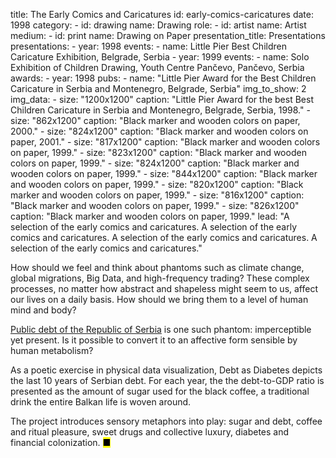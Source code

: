 title: The Early Comics and Caricatures
id: early-comics-caricatures
date: 1998
category: 
    - id: drawing
      name: Drawing
role:
    - id: artist
      name: Artist
medium:
    - id: print
      name: Drawing on Paper
presentation_title: Presentations
presentations:
    - year: 1998
      events:
        - name: Little Pier Best Children Caricature Exhibition, Belgrade, Serbia
    - year: 1999
      events:
        - name: Solo Exhibition of Children Drawing, Youth Centre Pančevo, Pančevo, Serbia
awards:
    - year: 1998
      pubs:
        - name: "Little Pier Award for the Best Children Caricature in Serbia and Montenegro, Belgrade, Serbia"
img_to_show: 2       
img_data:
    - size: "1200x1200"
      caption: "Little Pier Award for the best Best Children Caricature in Serbia and Montenegro, Belgrade, Serbia, 1998."
    - size: "862x1200"
      caption: "Black marker and wooden colors on paper, 2000."
    - size: "824x1200"
      caption: "Black marker and wooden colors on paper, 2001."
    - size: "817x1200"
      caption: "Black marker and wooden colors on paper, 1999."
    - size: "823x1200"
      caption: "Black marker and wooden colors on paper, 1999."
    - size: "824x1200"
      caption: "Black marker and wooden colors on paper, 1999."
    - size: "844x1200"
      caption: "Black marker and wooden colors on paper, 1999."
    - size: "820x1200"
      caption: "Black marker and wooden colors on paper, 1999."
    - size: "816x1200"
      caption: "Black marker and wooden colors on paper, 1999."
    - size: "826x1200"
      caption: "Black marker and wooden colors on paper, 1999."
lead: "A selection of the early comics and caricatures. A selection of the early comics and caricatures. A selection of the early comics and caricatures. A selection of the early comics and caricatures."

How should we feel and think about phantoms such as climate change, global migrations, Big Data, and high-frequency trading? These complex processes, no matter how abstract and shapeless might seem to us, affect our lives on a daily basis. How should we bring them to a level of human mind and body?  

<a href='http://www.javnidug.gov.rs/eng/default.asp' target="_blank">Public debt of the Republic of Serbia</a> is one such phantom: imperceptible yet present. Is it possible to convert it to an affective form sensible by human metabolism? 

As a poetic exercise in physical data visualization, Debt as Diabetes depicts the last 10 years of Serbian debt. For each year, the the debt-to-GDP ratio is presented as the amount of sugar used for the black coffee, a traditional drink the entire Balkan life is woven around. 

The project introduces sensory metaphors into play: sugar and debt, coffee and ritual pleasure, sweet drugs and collective luxury, diabetes and financial colonization. <mark>&#9632;</mark>